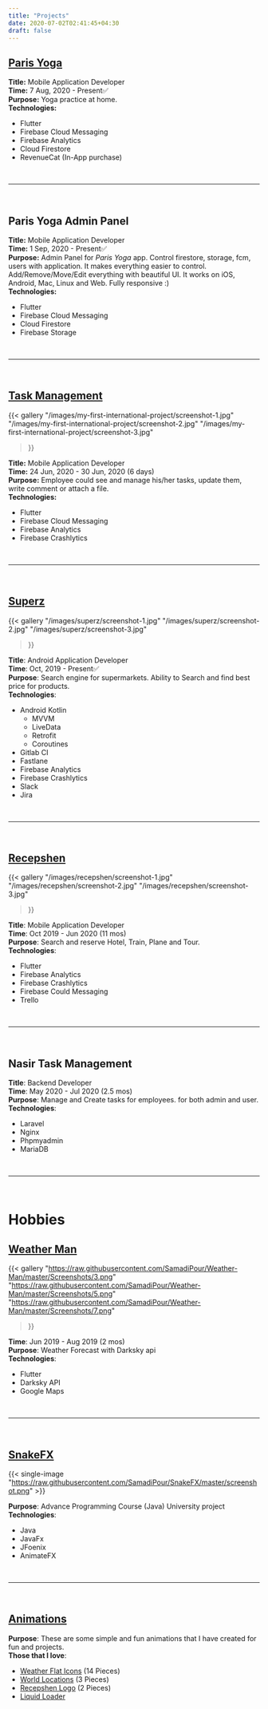 ```yaml
---
title: "Projects"
date: 2020-07-02T02:41:45+04:30
draft: false
---
```


## [Paris Yoga](https://apps.apple.com/gb/app/paris-yoga/id1520602935)

**Title:** Mobile Application Developer    
**Time:** 7 Aug, 2020 - Present✅   
**Purpose:** Yoga practice at home.    
**Technologies:**
- Flutter
- Firebase Cloud Messaging
- Firebase Analytics
- Cloud Firestore
- RevenueCat (In-App purchase)

<br/>

------------------------

<br/>

## Paris Yoga Admin Panel

**Title:** Mobile Application Developer    
**Time:** 1 Sep, 2020 - Present✅   
**Purpose:** Admin Panel for *Paris Yoga* app. Control firestore, storage, fcm, users with application.
It makes everything easier to control. Add/Remove/Move/Edit everything with beautiful UI. It works on iOS, Android,
Mac, Linux and Web. Fully responsive :)    
**Technologies:**
- Flutter
- Firebase Cloud Messaging
- Cloud Firestore
- Firebase Storage

<br/>

------------------------

<br/>


## [Task Management](https://samadipour.github.io/posts/my-first-international-project/)
{{< gallery
    "/images/my-first-international-project/screenshot-1.jpg"
    "/images/my-first-international-project/screenshot-2.jpg"
    "/images/my-first-international-project/screenshot-3.jpg"
>}}

**Title:** Mobile Application Developer    
**Time:** 24 Jun, 2020 - 30 Jun, 2020 (6 days)   
**Purpose:** Employee could see and manage his/her tasks, update them, write comment or attach a file.    
**Technologies:**
- Flutter
- Firebase Cloud Messaging
- Firebase Analytics
- Firebase Crashlytics

<br/>

------------------------

<br/>

## [Superz](https://superz.ir/)
{{< gallery
    "/images/superz/screenshot-1.jpg"
    "/images/superz/screenshot-2.jpg"
    "/images/superz/screenshot-3.jpg"
>}}

**Title**: Android Application Developer    
**Time**: Oct, 2019 - Present✅    
**Purpose**: Search engine for supermarkets. Ability to Search and find best price for products.      
**Technologies**:
- Android Kotlin
    - MVVM
    - LiveData
    - Retrofit
    - Coroutines
- Gitlab CI
- Fastlane
- Firebase Analytics
- Firebase Crashlytics
- Slack
- Jira


<br/>

------------------------

<br/>


## [Recepshen](http://www.recepshen.ir/)
{{< gallery
    "/images/recepshen/screenshot-1.jpg"
    "/images/recepshen/screenshot-2.jpg"
    "/images/recepshen/screenshot-3.jpg"
>}}


**Title**: Mobile Application Developer    
**Time**: Oct 2019 - Jun 2020 (11 mos)   
**Purpose**: Search and reserve Hotel, Train, Plane and Tour.    
**Technologies**:
- Flutter
- Firebase Analytics
- Firebase Crashlytics
- Firebase Could Messaging
- Trello

<br/>

------------------------

<br/>


## Nasir Task Management
**Title**: Backend Developer    
**Time**: May 2020 - Jul 2020 (2.5 mos)   
**Purpose**: Manage and Create tasks for employees. for both admin and user.    
**Technologies**:
- Laravel
- Nginx
- Phpmyadmin
- MariaDB

<br/>

------------------------

<br/>


# Hobbies

## [Weather Man](https://github.com/SamadiPour/Weather-Man)
{{< gallery
    "https://raw.githubusercontent.com/SamadiPour/Weather-Man/master/Screenshots/3.png"
    "https://raw.githubusercontent.com/SamadiPour/Weather-Man/master/Screenshots/5.png"
    "https://raw.githubusercontent.com/SamadiPour/Weather-Man/master/Screenshots/7.png"
>}}

**Time**: Jun 2019 - Aug 2019 (2 mos)   
**Purpose**: Weather Forecast with Darksky api    
**Technologies**:
- Flutter
- Darksky API
- Google Maps

<br/>

------------------------

<br/>


## [SnakeFX](https://github.com/SamadiPour/SnakeFX)
{{< single-image "https://raw.githubusercontent.com/SamadiPour/SnakeFX/master/screenshot.png" >}}

**Purpose**: Advance Programming Course (Java) University project  
**Technologies**:
- Java
- JavaFx
- JFoenix
- AnimateFX

<br/>

------------------------

<br/>

## [Animations](https://rive.app/a/SamadiPour/files/recent/all)

**Purpose**: These are some simple and fun animations that I have created for fun and projects.  
**Those that I love**:
- [Weather Flat Icons](https://rive.app/a/SamadiPour/files/flare/weather-flat-icons/preview) (14 Pieces)
- [World Locations](https://rive.app/a/SamadiPour/files/flare/world-locations/preview) (3 Pieces)
- [Recepshen Logo](https://rive.app/a/SamadiPour/files/flare/recepshen-stars/preview) (2 Pieces)
- [Liquid Loader](https://rive.app/a/SamadiPour/files/flare/liquid-loader/preview)

<br/>